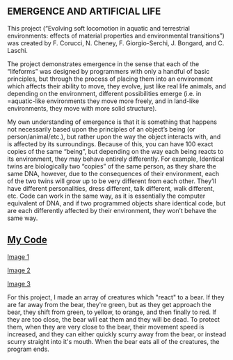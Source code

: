 ## EMERGENCE AND ARTIFICIAL LIFE


This project (“Evolving soft locomotion in aquatic and terrestrial environments: effects of material properties and environmental transitions”) was created by F. Corucci, N. Cheney, F. Giorgio-Serchi, J. Bongard, and C. Laschi.
    
The project demonstrates emergence in the sense that each of the “lifeforms” was designed by programmers with only a handful of basic principles, but through the process of placing them into an environment which affects their ability to move, they evolve, just like real life animals, and depending on the environment, different possibilities emerge (i.e. in =aquatic-like environments they move more freely, and in land-like environments, they move with more solid structure). 
   
My own understanding of emergence is that it is something that happens not necessarily based upon the principles of an object’s being (or person/animal/etc.), but rather upon the way the object interacts with, and is affected by its surroundings. Because of this, you can have 100 exact copies of the same “being”, but depending on the way each being reacts to its environment, they may behave entirely differently. For example, Identical twins are biologically two “copies” of the same person, as they share the same DNA, however, due to the consequences of their environment, each of the two twins will grow up to be very different from each other. They’ll have different personalities, dress different, talk different, walk different, etc. Code can work in the same way, as it is essentially the computer equivalent of DNA, and if two programmed objects share identical code, but are each differently affected by their environment, they won’t behave the same way.
   
   
## [My Code](https://editor.p5js.org/rrenaldo/sketches/WcNxiSHh5)


[Image 1](https://imgur.com/2oXNvPC)

[Image 2](https://imgur.com/4XC2E5u)

[Image 3](https://imgur.com/TP4dN9Q)

For this project, I made an array of creatures which "react" to a bear. If they are far away from the bear, they're green, but as they get approach the bear, they shift from green, to yellow, to orange, and then finally to red. If they are too close, the bear will eat them and they will be dead. To protect them, when they are very close to the bear, their movement speed is increased, and they can either quickly scurry away from the bear, or instead scurry straight into it's mouth. When the bear eats all of the creatures, the program ends.
